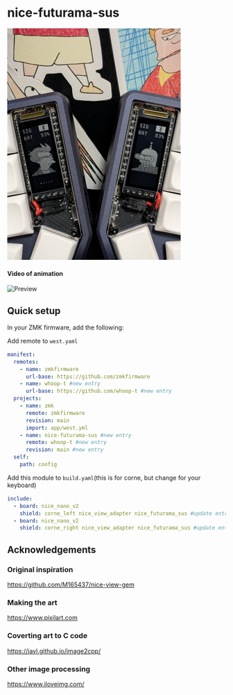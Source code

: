 # nice-futurama-sus

![Preview](https://github.com/whoop-t/nice-futurama-sus/blob/main/.github/assets/nicefuturama.jpg?raw=true)

#### Video of animation
![Preview](https://github.com/whoop-t/nice-futurama-sus/blob/main/.github/assets/futuramasusvid.gif?raw=true)

## Quick setup

In your ZMK firmware, add the following:

Add remote to `west.yaml`
```yaml
manifest:
  remotes:
    - name: zmkfirmware
      url-base: https://github.com/zmkfirmware
    - name: whoop-t #new entry
      url-base: https://github.com/whoop-t #new entry
  projects:
    - name: zmk
      remote: zmkfirmware
      revision: main
      import: app/west.yml
    - name: nice-futurama-sus #new entry
      remote: whoop-t #new entry
      revision: main #new entry
  self:
    path: config
```

Add this module to `build.yaml`(this is for corne, but change for your keyboard)
```yaml
include:
  - board: nice_nano_v2
    shield: corne_left nice_view_adapter nice_futurama_sus #update entry
  - board: nice_nano_v2
    shield: corne_right nice_view_adapter nice_futurama_sus #update entry
```

## Acknowledgements
### Original inspiration
https://github.com/M165437/nice-view-gem

### Making the art
https://www.pixilart.com

### Coverting art to C code
https://javl.github.io/image2cpp/

### Other image processing
https://www.iloveimg.com/
